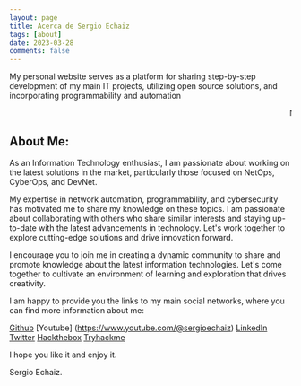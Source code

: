 ```yaml
---
layout: page
title: Acerca de Sergio Echaiz
tags: [about]
date: 2023-03-28
comments: false
---
```

    
My personal website serves as a platform for sharing step-by-step development of my main IT projects, utilizing open source solutions, and incorporating programmability and automation

<MARQUEE>Network Programmability & Automation, Cybersecurity and Open Source solutions</MARQUEE>

## About Me:

As an Information Technology enthusiast, I am passionate about working on the latest solutions in the market, particularly those focused on NetOps, CyberOps, and DevNet. 

My expertise in network automation, programmability, and cybersecurity has motivated me to share my knowledge on these topics. I am passionate about collaborating with others who share similar interests and staying up-to-date with the latest advancements in technology. Let's work together to explore cutting-edge solutions and drive innovation forward.

I encourage you to join me in creating a dynamic community to share and promote knowledge about the latest information technologies. Let's come together to cultivate an environment of learning and exploration that drives creativity.

I am happy to provide you the links to my main social networks, where you can find more information about me:

[Github](https://www.github.com/sergioechaiz)
[Youtube] (https://www.youtube.com/@sergioechaiz)
[LinkedIn](https://www.linkedin.com/in/sergioechaiz)
[Twitter](https://www.twitter.com/sergio_echaiz)
[Hackthebox](https://app.hackthebox.com/profile/421011)
[Tryhackme](https://tryhackme.com/p/saeg)


I hope you like it and enjoy it.

Sergio Echaiz.